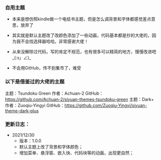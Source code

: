 ### 自用主题
* 本来是想仿照kindle做一个电纸书主题，但是怎么调背景和字体都感觉差点意思，放弃了
* 其实就是默认主题改了改颜色添加了一些动画，代码基本都是抄的大佬的，因为我不会找选择器哈哈。非常感谢大佬！

* 从来没解除过代码，写的肯定不规范，也有很多可以精简的地方，慢慢改进吧_(:з」∠)_
* 不会用GitHub，传不到集市了，难受

### 以下是借鉴过的大佬的主题
主题：Tsundoku Green
作者：Achuan-2
GitHub：https://github.com/Achuan-2/siyuan-themes-tsundoku-green
主题：Dark+
作者：Zuoqiu-Yingyi
GitHub：https://github.com/Zuoqiu-Yingyi/siyuan-theme-dark-plus

### 更新日志：
* 2021/12/30
    * 版本：1.0.0
    * 默认主题上改了背景和字体颜色；
    * 增加菜单、悬浮窗、嵌入快、代码块等的动画，出现更自然；
